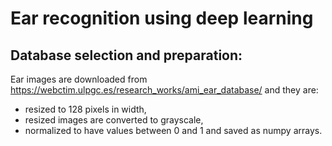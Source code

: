 # Ear recognition using deep learning

## Database selection and preparation:
Ear images are downloaded from https://webctim.ulpgc.es/research_works/ami_ear_database/ and they are:
- resized to 128 pixels in width,
- resized images are converted to grayscale,
- normalized to have values between 0 and 1 and saved as numpy arrays.
